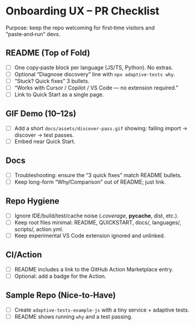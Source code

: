 # Onboarding UX – PR Checklist

Purpose: keep the repo welcoming for first‑time visitors and “paste‑and‑run” devs.

## README (Top of Fold)
- [ ] One copy‑paste block per language (JS/TS, Python). No extras.
- [ ] Optional “Diagnose discovery” line with `npx adaptive-tests why`.
- [ ] “Stuck? Quick fixes” 3 bullets.
- [ ] “Works with Cursor / Copilot / VS Code — no extension required.”
- [ ] Link to Quick Start as a single page.

## GIF Demo (10–12s)
- [ ] Add a short `docs/assets/discover-pass.gif` showing: failing import → discover → test passes.
- [ ] Embed near Quick Start.

## Docs
- [ ] Troubleshooting: ensure the “3 quick fixes” match README bullets.
- [ ] Keep long-form “Why/Comparison” out of README; just link.

## Repo Hygiene
- [ ] Ignore IDE/build/test/cache noise (*.coverage*, __pycache__, dist, etc.).
- [ ] Keep root files minimal: README, QUICKSTART, docs/, languages/, scripts/, action.yml.
- [ ] Keep experimental VS Code extension ignored and unlinked.

## CI/Action
- [ ] README includes a link to the GitHub Action Marketplace entry.
- [ ] Optional: add a badge for the Action.

## Sample Repo (Nice‑to‑Have)
- [ ] Create `adaptive-tests-example-js` with a tiny service + adaptive tests.
- [ ] README shows running `why` and a test passing.
